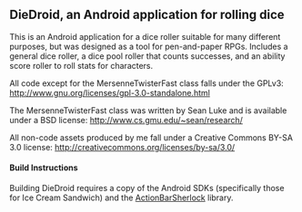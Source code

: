 ## DieDroid, an Android application for rolling dice

This is an Android application for a dice roller suitable for many different purposes, but was designed as a tool for pen-and-paper RPGs. Includes a general dice roller, a dice pool roller that counts successes, and an ability score roller to roll stats for characters.

All code except for the MersenneTwisterFast class falls under the GPLv3: http://www.gnu.org/licenses/gpl-3.0-standalone.html

The MersenneTwisterFast class was written by Sean Luke and is available under a BSD license: http://www.cs.gmu.edu/~sean/research/ 

All non-code assets produced by me fall under a Creative Commons BY-SA 3.0 license: http://creativecommons.org/licenses/by-sa/3.0/

#### Build Instructions
Building DieDroid requires a copy of the Android SDKs (specifically those for Ice Cream Sandwich) and the [ActionBarSherlock](http://actionbarsherlock.com) library.
